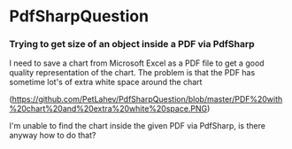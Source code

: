 # PdfSharpQuestion
### Trying to get size of an object inside a PDF via PdfSharp

I need to save a chart from Microsoft Excel as a PDF file to get a good quality representation of the chart.
The problem is that the PDF has sometime lot's of extra white space around the chart

(https://github.com/PetLahev/PdfSharpQuestion/blob/master/PDF%20with%20chart%20and%20extra%20white%20space.PNG)

I'm unable to find the chart inside the given PDF via PdfSharp, is there anyway how to do that?



